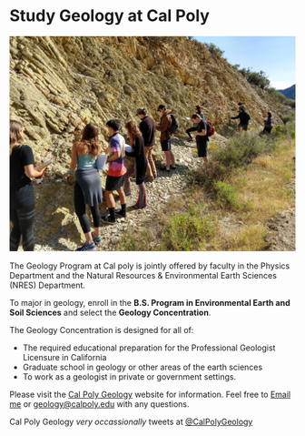 # Study Geology at Cal Poly

![sgcp](./_study-geology-pic-orig.jpg)

The Geology Program at Cal poly is jointly offered by faculty in the Physics Department and the
Natural Resources & Environmental Earth Sciences (NRES) Department.

To major in geology, enroll in the **B.S. Program in Environmental Earth and Soil Sciences** and
select the **Geology Concentration**.

The Geology Concentration is designed for all of:

- The required educational preparation for the Professional Geologist Licensure in California
- Graduate school in geology or other areas of the earth sciences
- To work as a geologist in private or government settings.

Please visit the [Cal Poly Geology](https://www.calpolygeology.info) website for information.
Feel free to [Email me](mailto:jjasbins@calpoly.edu) or [geology@calpoly.edu](mailto:geology@calpoly.edu)
with any questions.

Cal Poly Geology _very occassionally_ tweets at [@CalPolyGeology](https://twitter.com/CalPolyGeology)
